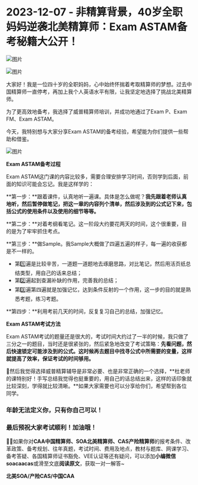 # 2023-12-07 - 非精算背景，40岁全职妈妈逆袭北美精算师：Exam ASTAM备考秘籍大公开！

![图片](https://mmbiz.qpic.cn/mmbiz_jpg/mK3FpI9af4kg4PH3You8v1p2s4zAl35ZxNnxg0MdNmVTvH2IJcatox7FnBcNAnYE4JN8ZPBDeK1yLvRwqaptmA/640?wx_fmt=jpeg&wxfrom=5&wx_lazy=1&wx_co=1&tp=webp)

![图片](https://mmbiz.qpic.cn/mmbiz_gif/mK3FpI9af4kg4PH3You8v1p2s4zAl35ZQkpnCFrL4sxibTsCHduia44N0WRpw0ibe62rGfxowYB0ZzQROPDAlhh3Q/640?wx_fmt=gif&wxfrom=5&wx_lazy=1&tp=webp)

大家好！我是一位四十岁的全职妈妈，心中始终怀揣着考取精算师的梦想。过去中国精算师一直停考，再加上我个人英语水平有限，让我坚定地选择了挑战北美精算师。

为了更高效地备考，我选择了威普精算师培训，并成功地通过了Exam P、Exam FM、Exam ASTAM。

今天，我特别想与大家分享Exam ASTAM的备考经验，希望能为你们提供一些帮助和借鉴。

![图片](https://mmbiz.qpic.cn/sz_mmbiz_jpg/mK3FpI9af4naoBMYqiamG8uXMvdZMel07TCfibSpC0BooJOYgrLjqzdR7SF5FzLbE8Ir9YyhB1MtUQpCialB2obzQ/640?wx_fmt=jpeg&tp=webp&wxfrom=5&wx_lazy=1)

**Exam ASTAM备考过程**

Exam ASTAM这门课的内容比较多，需要合理安排学习时间，否则学到后面，前面的知识可能会忘记。我是这样学的：

**第一步：**跟着课件，认真地听一遍课。具体是怎么做呢？**我先跟着老师认真地听，然后暂停做笔记，把这一章的内容列个清单，然后涉及到的公式记下来，包括公式的使用条件以及使用的细节等等。**

**第二步：**对着考纲看笔记。这一阶段大约要花两天的时间，这个很重要，目的是为了牢牢抓住考点。

**第三步：**做Sample。我Sample大概做了四遍五遍的样子，每一遍的收获都是不一样的。

* 第1️⃣遍是比较辛苦，一道题一道题地去琢磨思路，对比笔记，然后用活页纸总结类型，用自己的话来总结；
* 第2️⃣遍起到查漏补缺的作用，完善我的总结；
* 第3️⃣遍第四遍就是加强记忆，达到条件反射的一个作用，这一步的目的就是熟悉考题，练习考题。

**第四步：**利用考前几天的时间，反复复习自己的总结，加强记忆。

**Exam ASTAM考试方法**

Exam ASTAM考试的题量还是很大的，考试时间大约过了一半的时候，我只做了三分之一的题目，当时还是很紧张的，然后紧急地改变了考试策略：**先看问题，然后快速锁定可能涉及到的公式。这时候再去题目中找寻公式中所需要的变量，这样就提高了效率，保证考试的时间够用。**

🙋然后我觉得选择威普精算辅导是非常必要、也是非常正确的一个选择，**杜老师的课特别好！手写总结我觉得也挺重要的，用自己的话总结出来，这样的话印象就比较深刻，学得就比较清晰。**如果大家需要也可以分享给你们，希望帮到各位同学。

### 年龄无法定义你，只有你自己可以！

### 

### 最后预祝大家考试顺利！加油哦！

**💁‍♀️**如果你对**CAA中国精算师、SOA北美精算师、CAS产险精算师**的报考条件、改革政策、备考规划、往年真题，考试时间、费用及地点，教材与题库、网课学习、备考答疑、各国精算师证书豁免、VEE认证等还有疑问，可以添加**小编微信soacaacas**或滑至文底**阅读原文**，获取一对一解答~

**北美SOA/产险CAS/中国CAA**